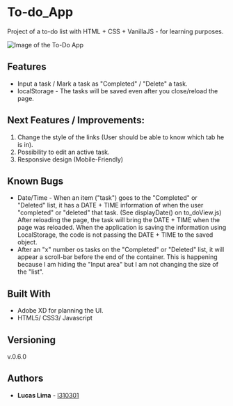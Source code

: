 # To-do_App

Project of a to-do list with HTML + CSS + VanillaJS - for learning purposes.

![Image of the To-Do App](https://github.com/l310301/To-do_App/blob/master/screen1.PNG?raw=true)

## Features

* Input a task / Mark a task as "Completed" / "Delete" a task.
* localStorage - The tasks will be saved even after you close/reload the page.

## Next Features / Improvements:

1. Change the style of the links (User should be able to know which tab he is in).
2. Possibility to edit an active task.
3. Responsive design (Mobile-Friendly)

## Known Bugs

* Date/Time - When an item ("task") goes to the "Completed" or "Deleted" list, it has a DATE + TIME information of when the user "completed" or "deleted" that task. (See displayDate() on to_doView.js)
After reloading the page, the task will bring the DATE + TIME when the page was reloaded. When the application is saving the information using LocalStorage, the code is not passing the DATE + TIME to the saved object.
* After an "x" number os tasks on the "Completed" or "Deleted" list, it will appear a scroll-bar before the end of the container. This is happening because I am hiding the "Input area" but I am not changing the size of the "list".

## Built With

* Adobe XD for planning the UI.
* HTML5/ CSS3/ Javascript

## Versioning

v.0.6.0

## Authors

* **Lucas Lima** - [l310301](https://github.com/l310301)
